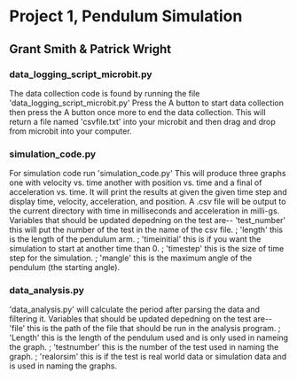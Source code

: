 # Project 1, Pendulum Simulation
## Grant Smith & Patrick Wright


### data_logging_script_microbit.py

The data collection code is found by running the file 'data_logging_script_microbit.py'
Press the A button to start data collection then press the A button once more to end the data collection.
This will return a file named 'csvfile.txt' into your microbit and then drag and drop from microbit into your computer.

### simulation_code.py

For simulation code run 'simulation_code.py' 
This will produce three graphs one with velocity vs. time another with position vs. time and a final of acceleration vs. time.
It will print the results at given the given time step and display time, velocity, acceleration, and position.
A .csv file will be output to the current directory with time in milliseconds and acceleration in milli-gs.
Variables that should be updated depedning on the test are--
 'test_number' this will put the number of the test in the name of the csv file.
; 'length' this is the length of the pendulum arm.
; 'timeinitial' this is if you want the simulation to start at another time than 0.
; 'timestep' this is the size of time step for the simulation.
; 'mangle' this is the maximum angle of the pendulum (the starting angle).



### data_analysis.py

'data_analysis.py' will calculate the period after parsing the data and filtering it.
Variables that should be updated depedning on the test are--
 'file' this is the path of the file that should be run in the analysis program.
; 'Length' this is the length of the pendulum used and is only used in nameing the graph.
; 'testnumber' this is the number of the test used in naming the graph.
; 'realorsim' this is if the test is real world data or simulation data and is used in naming the graphs.
